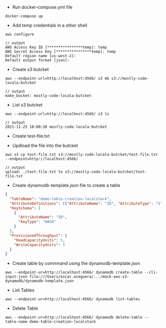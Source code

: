 - Run docker-compose.yml file
```shell
docker-compose up
```

- Add temp credentials in a other shell
```shell
aws configure

// output
AWS Access Key ID [****************temp]: temp
AWS Secret Access Key [****************temp]: temp
Default region name [us-west-2]: 
Default output format [json]: 

```

- Create s3 butcket
```shell
aws --endpoint-url=http://localhost:4566/ s3 mb s3://mostly-code-locala-butcket

// output
make_bucket: mostly-code-locala-butcket
```

- List s3 butcket
```shell
aws --endpoint-url=http://localhost:4566/ s3 ls

// output
2021-11-25 18:08:20 mostly-code-locala-butcket
```

- Create test-file.txt

- Updload the file into the butcket
```shell
aws s3 cp test-file.txt s3://mostly-code-locala-butcket/test-file.txt --endpoint=http://localhost:4566/

// output
upload: ./test-file.txt to s3://mostly-code-locala-butcket/test-file.txt
```

- Create dynamodb-template.json file to create a table
```json
{
  "TableName": "demo-table-creation-localstack",
  "AttributeDefinitions": [{"AttributeName": "ID", "AttributeType": "S"}],
  "KeySchema": [
    {
      "AttributeName": "ID",
      "KeyType": "HASH"
    }
  ],
  "ProvisionedThroughput": {
    "ReadCapacityUnits": 5,
    "WriteCapacityUnits": 5
  }
}
```

- Create table by commnand using the dynamodb-template.json
```shell
aws --endpoint-ur=http://localhost:4566/ dynamodb create-table --cli-input-json file:///Users/oscar.oceguera/.../mock-aws-s3-dynamodb/dynamodb-template.json
```

- List Tables
```shell
aws --endpoint-ur=http://localhost:4566/ dynamodb list-tables
```

- Delete Table
```shell
aws --endpoint-ur=http://localhost:4566/ dynamodb delete-table --table-name demo-table-creation-localstack
```

